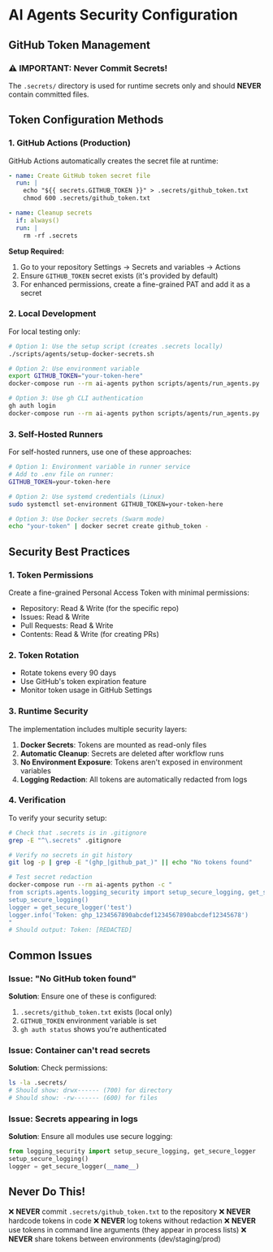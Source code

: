 # AI Agents Security Configuration

## GitHub Token Management

### ⚠️ IMPORTANT: Never Commit Secrets!

The `.secrets/` directory is used for runtime secrets only and should **NEVER** contain committed files.

## Token Configuration Methods

### 1. GitHub Actions (Production)

GitHub Actions automatically creates the secret file at runtime:

```yaml
- name: Create GitHub token secret file
  run: |
    echo "${{ secrets.GITHUB_TOKEN }}" > .secrets/github_token.txt
    chmod 600 .secrets/github_token.txt

- name: Cleanup secrets
  if: always()
  run: |
    rm -rf .secrets
```

**Setup Required:**
1. Go to your repository Settings → Secrets and variables → Actions
2. Ensure `GITHUB_TOKEN` secret exists (it's provided by default)
3. For enhanced permissions, create a fine-grained PAT and add it as a secret

### 2. Local Development

For local testing only:

```bash
# Option 1: Use the setup script (creates .secrets locally)
./scripts/agents/setup-docker-secrets.sh

# Option 2: Use environment variable
export GITHUB_TOKEN="your-token-here"
docker-compose run --rm ai-agents python scripts/agents/run_agents.py

# Option 3: Use gh CLI authentication
gh auth login
docker-compose run --rm ai-agents python scripts/agents/run_agents.py
```

### 3. Self-Hosted Runners

For self-hosted runners, use one of these approaches:

```bash
# Option 1: Environment variable in runner service
# Add to .env file on runner:
GITHUB_TOKEN=your-token-here

# Option 2: Use systemd credentials (Linux)
sudo systemctl set-environment GITHUB_TOKEN=your-token-here

# Option 3: Use Docker secrets (Swarm mode)
echo "your-token" | docker secret create github_token -
```

## Security Best Practices

### 1. Token Permissions

Create a fine-grained Personal Access Token with minimal permissions:
- Repository: Read & Write (for the specific repo)
- Issues: Read & Write
- Pull Requests: Read & Write
- Contents: Read & Write (for creating PRs)

### 2. Token Rotation

- Rotate tokens every 90 days
- Use GitHub's token expiration feature
- Monitor token usage in GitHub Settings

### 3. Runtime Security

The implementation includes multiple security layers:

1. **Docker Secrets**: Tokens are mounted as read-only files
2. **Automatic Cleanup**: Secrets are deleted after workflow runs
3. **No Environment Exposure**: Tokens aren't exposed in environment variables
4. **Logging Redaction**: All tokens are automatically redacted from logs

### 4. Verification

To verify your security setup:

```bash
# Check that .secrets is in .gitignore
grep -E "^\.secrets" .gitignore

# Verify no secrets in git history
git log -p | grep -E "(ghp_|github_pat_)" || echo "No tokens found"

# Test secret redaction
docker-compose run --rm ai-agents python -c "
from scripts.agents.logging_security import setup_secure_logging, get_secure_logger
setup_secure_logging()
logger = get_secure_logger('test')
logger.info('Token: ghp_1234567890abcdef1234567890abcdef12345678')
"
# Should output: Token: [REDACTED]
```

## Common Issues

### Issue: "No GitHub token found"

**Solution**: Ensure one of these is configured:
1. `.secrets/github_token.txt` exists (local only)
2. `GITHUB_TOKEN` environment variable is set
3. `gh auth status` shows you're authenticated

### Issue: Container can't read secrets

**Solution**: Check permissions:
```bash
ls -la .secrets/
# Should show: drwx------ (700) for directory
# Should show: -rw------- (600) for files
```

### Issue: Secrets appearing in logs

**Solution**: Ensure all modules use secure logging:
```python
from logging_security import setup_secure_logging, get_secure_logger
setup_secure_logging()
logger = get_secure_logger(__name__)
```

## Never Do This!

❌ **NEVER** commit `.secrets/github_token.txt` to the repository
❌ **NEVER** hardcode tokens in code
❌ **NEVER** log tokens without redaction
❌ **NEVER** use tokens in command line arguments (they appear in process lists)
❌ **NEVER** share tokens between environments (dev/staging/prod)
